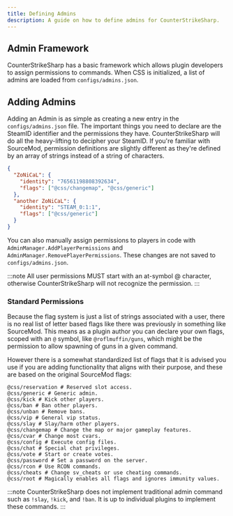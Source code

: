 ```yaml
---
title: Defining Admins
description: A guide on how to define admins for CounterStrikeSharp.
---
```


## Admin Framework

CounterStrikeSharp has a basic framework which allows plugin developers to assign permissions to commands. When CSS is initialized, a list of admins are loaded from `configs/admins.json`.

## Adding Admins

Adding an Admin is as simple as creating a new entry in the `configs/admins.json` file. The important things you need to declare are the SteamID identifier and the permissions they have. CounterStrikeSharp will do all the heavy-lifting to decipher your SteamID. If you're familiar with SourceMod, permission definitions are slightly different as they're defined by an array of strings instead of a string of characters.

```json
{
  "ZoNiCaL": {
    "identity": "76561198808392634",
    "flags": ["@css/changemap", "@css/generic"]
  },
  "another ZoNiCaL": {
    "identity": "STEAM_0:1:1",
    "flags": ["@css/generic"]
  }
}
```

You can also manually assign permissions to players in code with `AdminManager.AddPlayerPermissions` and `AdminManager.RemovePlayerPermissions`. These changes are not saved to `configs/admins.json`.

:::note
All user permissions MUST start with an at-symbol @ character, otherwise CounterStrikeSharp will not recognize the permission.
:::

### Standard Permissions

Because the flag system is just a list of strings associated with a user, there is no real list of letter based flags like there was previously in something like SourceMod. This means as a plugin author you can declare your own flags, scoped with an `@` symbol, like `@roflmuffin/guns`, which might be the permission to allow spawning of guns in a given command.

However there is a somewhat standardized list of flags that it is advised you use if you are adding functionality that aligns with their purpose, and these are based on the original SourceMod flags:

```shell
@css/reservation # Reserved slot access.
@css/generic # Generic admin.
@css/kick # Kick other players.
@css/ban # Ban other players.
@css/unban # Remove bans.
@css/vip # General vip status.
@css/slay # Slay/harm other players.
@css/changemap # Change the map or major gameplay features.
@css/cvar # Change most cvars.
@css/config # Execute config files.
@css/chat # Special chat privileges.
@css/vote # Start or create votes.
@css/password # Set a password on the server.
@css/rcon # Use RCON commands.
@css/cheats # Change sv_cheats or use cheating commands.
@css/root # Magically enables all flags and ignores immunity values.
```

:::note
CounterStrikeSharp does not implement traditional admin command such as `!slay`, `!kick`, and `!ban`. It is up to individual plugins to implement these commands.
:::

